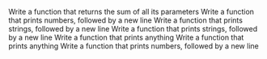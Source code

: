Write a function that returns the sum of all its parameters
Write a function that prints numbers, followed by a new line
Write a function that prints strings, followed by a new line
Write a function that prints strings, followed by a new line
Write a function that prints anything
Write a function that prints anything
Write a function that prints numbers, followed by a new line
